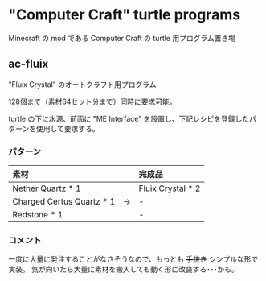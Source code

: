 # "Computer Craft" turtle programs

Minecraft の mod である Computer Craft の turtle 用プログラム置き場


## ac-fluix

"Fluix Crystal" のオートクラフト用プログラム

128個まで（素材64セット分まで）同時に要求可能。

turtle の下に水源、前面に "ME Interface" を設置し、下記レシピを登録したパターンを使用して要求する。

### パターン

| 素材                      |    | 完成品            |
|:--------------------------|:--:|:------------------|
| Nether Quartz * 1         |    | Fluix Crystal * 2 |
| Charged Certus Quartz * 1 | -> | -                 |
| Redstone * 1              |    | -                 |

### コメント

一度に大量に発注することがなさそうなので、もっとも ~~手抜き~~ シンプルな形で実装。
気が向いたら大量に素材を搬入しても動く形に改良する･･･かも。